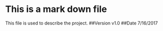 # This is a mark down file
This file is used to describe the project.
##Version
v1.0
##Date
7/16/2017